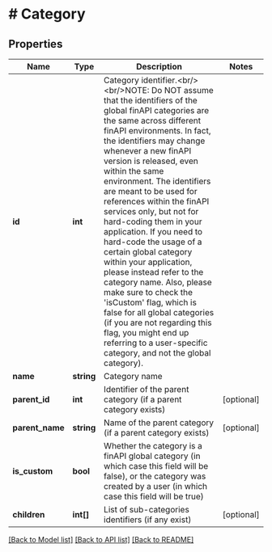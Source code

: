 # # Category

## Properties

Name | Type | Description | Notes
------------ | ------------- | ------------- | -------------
**id** | **int** | Category identifier.&lt;br/&gt;&lt;br/&gt;NOTE: Do NOT assume that the identifiers of the global finAPI categories are the same across different finAPI environments. In fact, the identifiers may change whenever a new finAPI version is released, even within the same environment. The identifiers are meant to be used for references within the finAPI services only, but not for hard-coding them in your application. If you need to hard-code the usage of a certain global category within your application, please instead refer to the category name. Also, please make sure to check the &#39;isCustom&#39; flag, which is false for all global categories (if you are not regarding this flag, you might end up referring to a user-specific category, and not the global category). |
**name** | **string** | Category name |
**parent_id** | **int** | Identifier of the parent category (if a parent category exists) | [optional]
**parent_name** | **string** | Name of the parent category (if a parent category exists) | [optional]
**is_custom** | **bool** | Whether the category is a finAPI global category (in which case this field will be false), or the category was created by a user (in which case this field will be true) |
**children** | **int[]** | List of sub-categories identifiers (if any exist) | [optional]

[[Back to Model list]](../../README.md#models) [[Back to API list]](../../README.md#endpoints) [[Back to README]](../../README.md)
